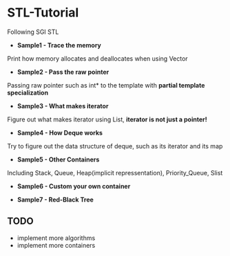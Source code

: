 # STL-Tutorial
Following SGI STL

* **Sample1 - Trace the memory**

Print how memory allocates and deallocates when using Vector

* **Sample2 - Pass the raw pointer**

Passing raw pointer such as int* to the template with **partial template specialization**

* **Sample3 - What makes iterator**

Figure out what makes iterator using List, **iterator is not just a pointer!**

* **Sample4 - How Deque works**

Try to figure out the data structure of deque, such as its iterator and its map

* **Sample5 - Other Containers**

Including Stack, Queue, Heap(implicit repressentation), Priority_Queue, Slist

* **Sample6 - Custom your own container**


* **Sample7 - Red-Black Tree**

## TODO

* implement more algorithms
* implement more containers
